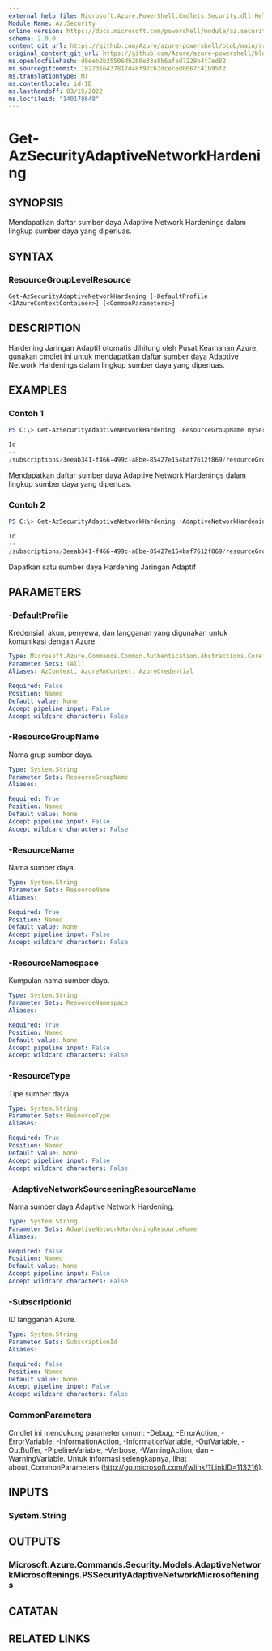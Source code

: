 ```yaml
---
external help file: Microsoft.Azure.PowerShell.Cmdlets.Security.dll-Help.xml
Module Name: Az.Security
online version: https://docs.microsoft.com/powershell/module/az.security/Get-AzSecurityAdaptiveNetworkHardening
schema: 2.0.0
content_git_url: https://github.com/Azure/azure-powershell/blob/main/src/Security/Security/help/Get-AzSecurityAdaptiveNetworkHardening.md
original_content_git_url: https://github.com/Azure/azure-powershell/blob/main/src/Security/Security/help/Get-AzSecurityAdaptiveNetworkHardening.md
ms.openlocfilehash: d0eeb2b35506db2b0e33a8b6afad7229b4f7ed82
ms.sourcegitcommit: 1927316437817d48f97c62dceced0067c41b95f2
ms.translationtype: MT
ms.contentlocale: id-ID
ms.lasthandoff: 03/15/2022
ms.locfileid: "140178648"
---
```

# Get-AzSecurityAdaptiveNetworkHardening

## SYNOPSIS
Mendapatkan daftar sumber daya Adaptive Network Hardenings dalam lingkup sumber daya yang diperluas.

## SYNTAX

### ResourceGroupLevelResource
```
Get-AzSecurityAdaptiveNetworkHardening [-DefaultProfile <IAzureContextContainer>] [<CommonParameters>]
```
## DESCRIPTION
Hardening Jaringan Adaptif otomatis dihitung oleh Pusat Keamanan Azure, gunakan cmdlet ini untuk mendapatkan daftar sumber daya Adaptive Network Hardenings dalam lingkup sumber daya yang diperluas.

## EXAMPLES

### Contoh 1
```powershell
PS C:\> Get-AzSecurityAdaptiveNetworkHardening -ResourceGroupName myService1 -ResourceName myResource1 -ResourceNamespace Microsoft.Compute -ResourceType virtualMachines -SubscriptionId 3eeab341-f466-499c-a8be-85427e154baf7612f869

Id                                                                                                                                                                                                                      Name    Type                                         Properties
--                                                                                                                                                                                                                      ----    ----                                         ----------
/subscriptions/3eeab341-f466-499c-a8be-85427e154baf7612f869/resourceGroups/myService1/providers/Microsoft.Compute/virtualMachines/myResource1/providers/Microsoft.Security/adaptiveNetworkHardenings/default default Microsoft.Security/adaptiveNetworkHardenings Microsoft.Azure.Commands.SecurityCenter.Models…
```

Mendapatkan daftar sumber daya Adaptive Network Hardenings dalam lingkup sumber daya yang diperluas.

### Contoh 2
```powershell
PS C:\> Get-AzSecurityAdaptiveNetworkHardening -AdaptiveNetworkHardeningResourceName default -ResourceGroupName myService1 -ResourceName myResource1 -ResourceNamespace Microsoft.Compute -ResourceType virtualMachines -SubscriptionId 3eeab341-f466-499c-a8be-85427e154baf7612f869

Id                                                                                                                                                                                                                      Name    Type                                         Properties
--                                                                                                                                                                                                                      ----    ----                                         ----------
/subscriptions/3eeab341-f466-499c-a8be-85427e154baf7612f869/resourceGroups/myService1/providers/Microsoft.Compute/virtualMachines/myResource1/providers/Microsoft.Security/adaptiveNetworkHardenings/default default Microsoft.Security/adaptiveNetworkHardenings Microsoft.Azure.Commands.SecurityCenter.Models…
```
Dapatkan satu sumber daya Hardening Jaringan Adaptif

## PARAMETERS

### -DefaultProfile
Kredensial, akun, penyewa, dan langganan yang digunakan untuk komunikasi dengan Azure.

```yaml
Type: Microsoft.Azure.Commands.Common.Authentication.Abstractions.Core.IAzureContextContainer
Parameter Sets: (All)
Aliases: AzContext, AzureRmContext, AzureCredential

Required: False
Position: Named
Default value: None
Accept pipeline input: False
Accept wildcard characters: False
```

### -ResourceGroupName
Nama grup sumber daya.

```yaml
Type: System.String
Parameter Sets: ResourceGroupName
Aliases:

Required: True
Position: Named
Default value: None
Accept pipeline input: False
Accept wildcard characters: False
```

### -ResourceName
Nama sumber daya.

```yaml
Type: System.String
Parameter Sets: ResourceName
Aliases:

Required: True
Position: Named
Default value: None
Accept pipeline input: False
Accept wildcard characters: False
```

### -ResourceNamespace
Kumpulan nama sumber daya.

```yaml
Type: System.String
Parameter Sets: ResourceNamespace
Aliases:

Required: True
Position: Named
Default value: None
Accept pipeline input: False
Accept wildcard characters: False
```

### -ResourceType
Tipe sumber daya.

```yaml
Type: System.String
Parameter Sets: ResourceType
Aliases:

Required: True
Position: Named
Default value: None
Accept pipeline input: False
Accept wildcard characters: False
```

### -AdaptiveNetworkSourceeningResourceName
Nama sumber daya Adaptive Network Hardening.

```yaml
Type: System.String
Parameter Sets: AdaptiveNetworkHardeningResourceName
Aliases:

Required: false
Position: Named
Default value: None
Accept pipeline input: False
Accept wildcard characters: False
```

### -SubscriptionId
ID langganan Azure.

```yaml
Type: System.String
Parameter Sets: SubscriptionId
Aliases:

Required: false
Position: Named
Default value: None
Accept pipeline input: False
Accept wildcard characters: False
```
### CommonParameters
Cmdlet ini mendukung parameter umum: -Debug, -ErrorAction, -ErrorVariable, -InformationAction, -InformationVariable, -OutVariable, -OutBuffer, -PipelineVariable, -Verbose, -WarningAction, dan -WarningVariable. Untuk informasi selengkapnya, lihat about_CommonParameters (http://go.microsoft.com/fwlink/?LinkID=113216).

## INPUTS

### System.String

## OUTPUTS

### Microsoft.Azure.Commands.Security.Models.AdaptiveNetworkMicrosoftenings.PSSecurityAdaptiveNetworkMicrosoftenings

## CATATAN

## RELATED LINKS